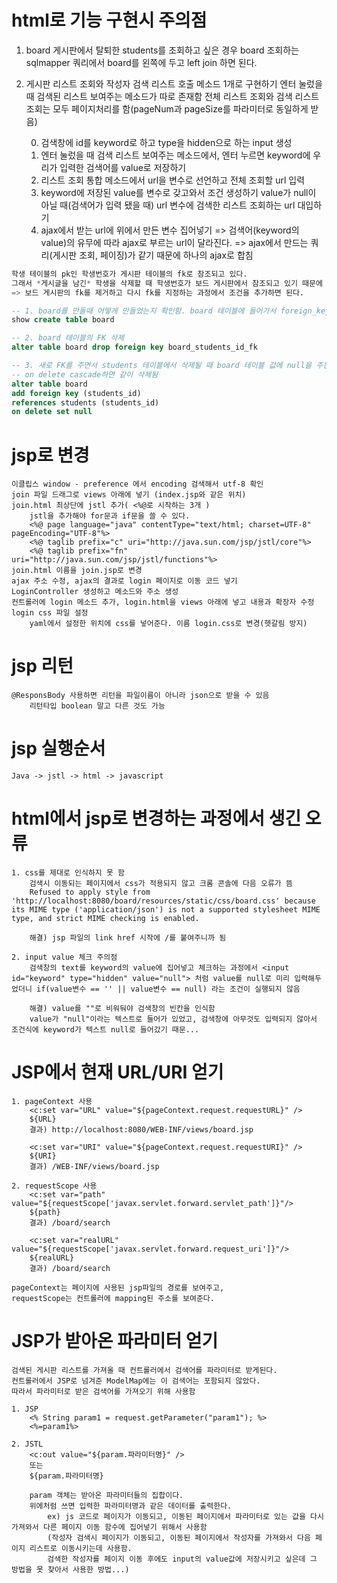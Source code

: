 # html로 기능 구현시 주의점
1. board 게시판에서 탈퇴한 students를 조회하고 싶은 경우
    board 조회하는 sqlmapper 쿼리에서 board를 왼쪽에 두고 left join 하면 된다.

2. 게시판 리스트 조회와 작성자 검색 리스트 호출 메소드 1개로 구현하기
    엔터 눌렀을 때 검색된 리스트 보여주는 메소드가 따로 존재함
    전체 리스트 조회와 검색 리스트 조회는 모두 페이지처리를 함(pageNum과 pageSize를 파라미터로 동일하게 받음)

    0. 검색창에 id를 keyword로 하고 type을 hidden으로 하는 input 생성
    1. 엔터 눌렀을 때 검색 리스트 보여주는 메소드에서, 엔터 누르면 keyword에 우리가 입력한 검색어를 value로 저장하기
    2. 리스트 조회 통합 메소드에서 url을 변수로 선언하고 전체 조회할 url 입력
    3. keyword에 저장된 value를 변수로 갖고와서 조건 생성하기
        value가 null이 아닐 때(검색어가 입력 됐을 때) url 변수에 검색한 리스트 조회하는 url 대입하기
    4. ajax에서 받는 url에 위에서 만든 변수 집어넣기
        => 검색어(keyword의 value)의 유무에 따라 ajax로 부르는 url이 달라진다.
        => ajax에서 만드는 쿼리(게시판 조회, 페이징)가 같기 때문에 하나의 ajax로 합침

```sql
학생 테이블의 pk인 학생번호가 게시판 테이블의 fk로 참조되고 있다.
그래서 *게시글을 남긴* 학생을 삭제할 때 학생번호가 보드 게시판에서 참조되고 있기 때문에 삭제되지 않았다.
=> 보드 게시판의 fk를 제거하고 다시 fk를 지정하는 과정에서 조건을 추가하면 된다.

-- 1. board를 만들때 어떻게 만들었는지 확인함. board 테이블에 들어가서 foreign_key를 직접 확인해도 된다.
show create table board

-- 2. board 테이블의 FK 삭제
alter table board drop foreign key board_students_id_fk

-- 3. 새로 FK를 주면서 students 테이블에서 삭제될 때 board 테이블 값에 null을 주는 조건 추가
-- on delete cascade하면 같이 삭제됨
alter table board
add foreign key (students_id)
references students (students_id)
on delete set null
```

# jsp로 변경
    이클립스 window - preference 에서 encoding 검색해서 utf-8 확인
    join 파일 드래그로 views 아래에 넣기 (index.jsp와 같은 위치)
    join.html 최상단에 jstl 추가( <%@로 시작하는 3개 )
        jstl을 추가해야 for문과 if문을 쓸 수 있다.
        <%@ page language="java" contentType="text/html; charset=UTF-8"
    pageEncoding="UTF-8"%>
        <%@ taglib prefix="c" uri="http://java.sun.com/jsp/jstl/core"%>
        <%@ taglib prefix="fn" uri="http://java.sun.com/jsp/jstl/functions"%>
    join.html 이름을 join.jsp로 변경
    ajax 주소 수정, ajax의 결과로 login 페이지로 이동 코드 넣기
    LoginController 생성하고 메소드와 주소 생성
    컨트롤러에 login 메소드 추가, login.html을 views 아래에 넣고 내용과 확장자 수정
    login css 파일 설정
        yaml에서 설정한 위치에 css를 넣어준다. 이름 login.css로 변경(헷갈림 방지)

# jsp 리턴
    @ResponsBody 사용하면 리턴을 파일이름이 아니라 json으로 받을 수 있음
        리턴타입 boolean 말고 다른 것도 가능

# jsp 실행순서
    Java -> jstl -> html -> javascript

# html에서 jsp로 변경하는 과정에서 생긴 오류
    1. css를 제대로 인식하지 못 함
        검색시 이동되는 페이지에서 css가 적용되지 않고 크롬 콘솔에 다음 오류가 뜸
        Refused to apply style from 'http://localhost:8080/board/resources/static/css/board.css' because its MIME type ('application/json') is not a supported stylesheet MIME type, and strict MIME checking is enabled.

        해결) jsp 파일의 link href 시작에 /를 붙여주니까 됨

    2. input value 체크 주의점
        검색창의 text를 keyword의 value에 집어넣고 체크하는 과정에서 <input id="keyword" type="hidden" value="null"> 처럼 value를 null로 미리 입력해두었더니 if(value변수 == '' || value변수 == null) 라는 조건이 실행되지 않음

        해결) value를 ""로 비워둬야 검색창의 빈칸을 인식함 
        value가 "null"이라는 텍스트로 들어가 있었고, 검색창에 아무것도 입력되지 않아서 조건식에 keyword가 텍스트 null로 들어갔기 때문...

# JSP에서 현재 URL/URI 얻기
    1. pageContext 사용
        <c:set var="URL" value="${pageContext.request.requestURL}" />
        ${URL}
        결과) http://localhost:8080/WEB-INF/views/board.jsp

        <c:set var="URI" value="${pageContext.request.requestURI}" />
        ${URI}
        결과) /WEB-INF/views/board.jsp

    2. requestScope 사용
        <c:set var="path" value="${requestScope['javax.servlet.forward.servlet_path']}"/>
        ${path}
        결과) /board/search

        <c:set var="realURL" value="${requestScope['javax.servlet.forward.request_uri']}"/>
        ${realURL}
        결과) /board/search
    
    pageContext는 페이지에 사용된 jsp파일의 경로를 보여주고,
    requestScope는 컨트롤러에 mapping된 주소를 보여준다.

# JSP가 받아온 파라미터 얻기
    검색된 게시판 리스트를 가져올 때 컨트롤러에서 검색어를 파라미터로 받게된다.
    컨트롤러에서 JSP로 넘겨준 ModelMap에는 이 검색어는 포함되지 않았다.
    따라서 파라미터로 받은 검색어를 가져오기 위해 사용함

    1. JSP
        <% String param1 = request.getParameter("param1"); %>
        <%=param1%>

    2. JSTL
        <c:out value="${param.파라미터명}" />
        또는
        ${param.파라미터명}

        param 객체는 받아온 파라미터들의 집합이다.
        위에처럼 쓰면 입력한 파라미터명과 같은 데이터를 출력한다.
            ex) js 코드로 페이지가 이동되고, 이동된 페이지에서 파라미터로 있는 값을 다시 가져와서 다른 페이지 이동 함수에 집어넣기 위해서 사용함
            (작성자 검색시 페이지가 이동되고, 이동된 페이지에서 작성자를 가져와서 다음 페이지 리스트로 이동시키는데 사용함. 
            검색한 작성자를 페이지 이동 후에도 input의 value값에 저장시키고 싶은데 그 방법을 못 찾아서 사용한 방법...)
        
